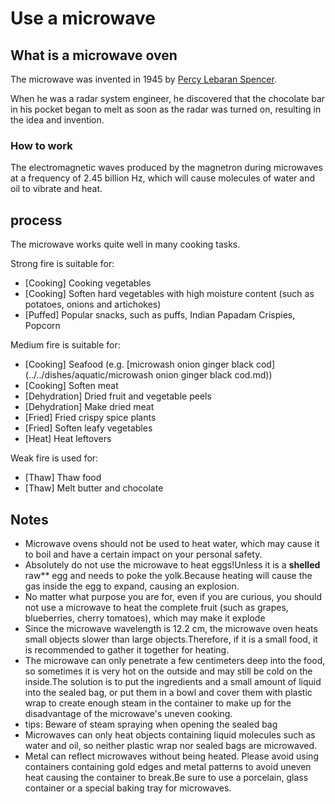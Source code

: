 # Use a microwave

## What is a microwave oven

The microwave was invented in 1945 by [Percy Lebaran Spencer](https://en.wikipedia.org/wiki/Percy_Spencer).

When he was a radar system engineer, he discovered that the chocolate bar in his pocket began to melt as soon as the radar was turned on, resulting in the idea and invention.

### How to work

The electromagnetic waves produced by the magnetron during microwaves at a frequency of 2.45 billion Hz, which will cause molecules of water and oil to vibrate and heat.

## process

The microwave works quite well in many cooking tasks.

Strong fire is suitable for:

* [Cooking] Cooking vegetables
* [Cooking] Soften hard vegetables with high moisture content (such as potatoes, onions and artichokes)
* [Puffed] Popular snacks, such as puffs, Indian Papadam Crispies, Popcorn

Medium fire is suitable for:

* [Cooking] Seafood (e.g. [microwash onion ginger black cod](../../dishes/aquatic/microwash onion ginger black cod.md))
* [Cooking] Soften meat
* [Dehydration] Dried fruit and vegetable peels
* [Dehydration] Make dried meat
* [Fried] Fried crispy spice plants
* [Fried] Soften leafy vegetables
* [Heat] Heat leftovers

Weak fire is used for:

* [Thaw] Thaw food
* [Thaw] Melt butter and chocolate

## Notes

* Microwave ovens should not be used to heat water, which may cause it to boil and have a certain impact on your personal safety.
* Absolutely do not use the microwave to heat eggs!Unless it is a **shelled** raw** egg and needs to poke the yolk.Because heating will cause the gas inside the egg to expand, causing an explosion.
* No matter what purpose you are for, even if you are curious, you should not use a microwave to heat the complete fruit (such as grapes, blueberries, cherry tomatoes), which may make it explode
* Since the microwave wavelength is 12.2 cm, the microwave oven heats small objects slower than large objects.Therefore, if it is a small food, it is recommended to gather it together for heating.
* The microwave can only penetrate a few centimeters deep into the food, so sometimes it is very hot on the outside and may still be cold on the inside.The solution is to put the ingredients and a small amount of liquid into the sealed bag, or put them in a bowl and cover them with plastic wrap to create enough steam in the container to make up for the disadvantage of the microwave's uneven cooking.
* tips: Beware of steam spraying when opening the sealed bag
* Microwaves can only heat objects containing liquid molecules such as water and oil, so neither plastic wrap nor sealed bags are microwaved.
* Metal can reflect microwaves without being heated. Please avoid using containers containing gold edges and metal patterns to avoid uneven heat causing the container to break.Be sure to use a porcelain, glass container or a special baking tray for microwaves.